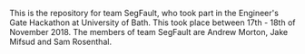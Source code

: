 This is the repository for team SegFault, who took part in the Engineer's Gate Hackathon at University of Bath. This took place between 17th - 18th of November 2018.
The members of team SegFault are Andrew Morton, Jake Mifsud and Sam Rosenthal.
